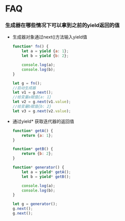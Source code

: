
# FAQ

### 生成器在哪些情况下可以拿到之前的yield返回的值
- 生成器对象通过next()方法输入yield值
    ```javascript
    function* fn() {
        let a = yield {a: 1};
        let b = yield {b: 2};

        console.log(a);
        console.log(b);
    }

    let g = fn();
    //启动生成器
    let v1 = g.next();  
    //给变量a赋值{a: 1}
    let v2 = g.next(v1.value);  
    //给变量b赋值{b: 2}
    let v3 = g.next(v2.value);  
    ```
- 通过yield* 获取迭代器的返回值
    ```javascript
    function* getA() {
        return {a: 1};
    }

    function* getB() {
        return {b: 2};
    }

    function* generator() {
        let a = yield* getA();
        let b = yield* getB();

        console.log(a);
        console.log(b);
    }

    let g = generator();
    g.next();
    g.next();
    ```